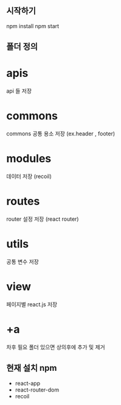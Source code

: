 ## 시작하기
npm install
npm start

## 폴더 정의
# apis
api 들 저장
# commons
commons 공통 용소 저장 (ex.header , footer)
# modules
데이터 저장 (recoil)
# routes
router 설정 저장 (react router)
# utils
공통 변수 저장
# view
페이지별 react.js 저장
# +a
차후 필요 폴더 있으면 상의후에 추가 및 제거

## 현재 설치 npm
* react-app
* react-router-dom
* recoil